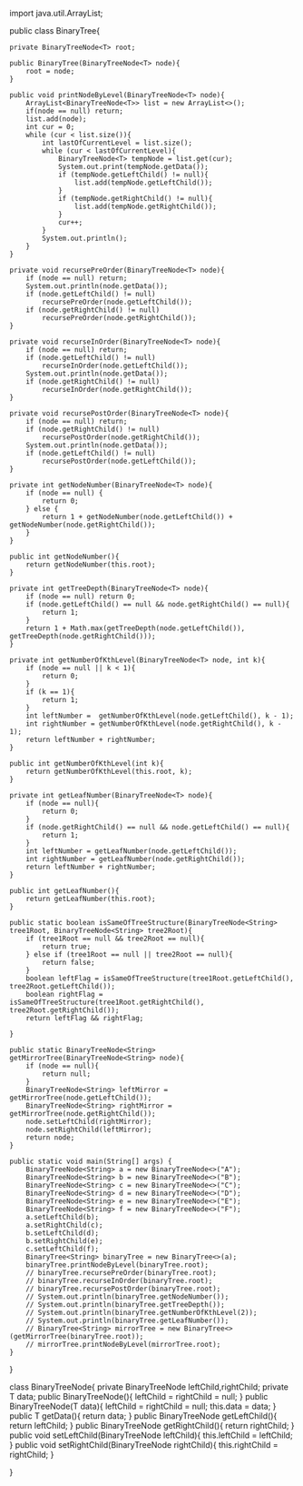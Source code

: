 import java.util.ArrayList;

public class BinaryTree<T>{

    private BinaryTreeNode<T> root;

    public BinaryTree(BinaryTreeNode<T> node){
        root = node;
    }

    public void printNodeByLevel(BinaryTreeNode<T> node){
        ArrayList<BinaryTreeNode<T>> list = new ArrayList<>();
        if(node == null) return;
        list.add(node);
        int cur = 0;
        while (cur < list.size()){
            int lastOfCurrentLevel = list.size();
            while (cur < lastOfCurrentLevel){
                BinaryTreeNode<T> tempNode = list.get(cur);
                System.out.print(tempNode.getData());
                if (tempNode.getLeftChild() != null){
                    list.add(tempNode.getLeftChild());
                }
                if (tempNode.getRightChild() != null){
                    list.add(tempNode.getRightChild());
                }
                cur++;
            }
            System.out.println();
        }
    }

    private void recursePreOrder(BinaryTreeNode<T> node){
        if (node == null) return;
        System.out.println(node.getData());
        if (node.getLeftChild() != null)
            recursePreOrder(node.getLeftChild());
        if (node.getRightChild() != null)
            recursePreOrder(node.getRightChild());
    }

    private void recurseInOrder(BinaryTreeNode<T> node){
        if (node == null) return;
        if (node.getLeftChild() != null)
            recurseInOrder(node.getLeftChild());
        System.out.println(node.getData());
        if (node.getRightChild() != null)
            recurseInOrder(node.getRightChild()); 
    }

    private void recursePostOrder(BinaryTreeNode<T> node){
        if (node == null) return;
        if (node.getRightChild() != null)
            recursePostOrder(node.getRightChild());
        System.out.println(node.getData());
        if (node.getLeftChild() != null)
            recursePostOrder(node.getLeftChild());
    }

    private int getNodeNumber(BinaryTreeNode<T> node){
        if (node == null) {
            return 0;
        } else {
            return 1 + getNodeNumber(node.getLeftChild()) + getNodeNumber(node.getRightChild());
        }
    }
    
    public int getNodeNumber(){
        return getNodeNumber(this.root);
    }

    private int getTreeDepth(BinaryTreeNode<T> node){
        if (node == null) return 0;
        if (node.getLeftChild() == null && node.getRightChild() == null){
            return 1;
        }
        return 1 + Math.max(getTreeDepth(node.getLeftChild()), getTreeDepth(node.getRightChild()));
    }

    private int getNumberOfKthLevel(BinaryTreeNode<T> node, int k){
        if (node == null || k < 1){
            return 0;
        }
        if (k == 1){
            return 1;
        }
        int leftNumber =  getNumberOfKthLevel(node.getLeftChild(), k - 1);
        int rightNumber = getNumberOfKthLevel(node.getRightChild(), k - 1);
        return leftNumber + rightNumber;
    }

    public int getNumberOfKthLevel(int k){
        return getNumberOfKthLevel(this.root, k);
    }

    private int getLeafNumber(BinaryTreeNode<T> node){
        if (node == null){
            return 0;
        }
        if (node.getRightChild() == null && node.getLeftChild() == null){
            return 1;
        }
        int leftNumber = getLeafNumber(node.getLeftChild());
        int rightNumber = getLeafNumber(node.getRightChild());
        return leftNumber + rightNumber;
    }

    public int getLeafNumber(){
        return getLeafNumber(this.root);
    }

    public static boolean isSameOfTreeStructure(BinaryTreeNode<String> tree1Root, BinaryTreeNode<String> tree2Root){
        if (tree1Root == null && tree2Root == null){
            return true;
        } else if (tree1Root == null || tree2Root == null){
            return false;
        } 
        boolean leftFlag = isSameOfTreeStructure(tree1Root.getLeftChild(), tree2Root.getLeftChild());
        boolean rightFlag = isSameOfTreeStructure(tree1Root.getRightChild(), tree2Root.getRightChild());
        return leftFlag && rightFlag;

    }

    public static BinaryTreeNode<String> getMirrorTree(BinaryTreeNode<String> node){
        if (node == null){
            return null;
        }
        BinaryTreeNode<String> leftMirror = getMirrorTree(node.getLeftChild());
        BinaryTreeNode<String> rightMirror = getMirrorTree(node.getRightChild());
        node.setLeftChild(rightMirror);
        node.setRightChild(leftMirror);
        return node;
    }
    
    public static void main(String[] args) {
        BinaryTreeNode<String> a = new BinaryTreeNode<>("A");
        BinaryTreeNode<String> b = new BinaryTreeNode<>("B");
        BinaryTreeNode<String> c = new BinaryTreeNode<>("C");
        BinaryTreeNode<String> d = new BinaryTreeNode<>("D");
        BinaryTreeNode<String> e = new BinaryTreeNode<>("E");
        BinaryTreeNode<String> f = new BinaryTreeNode<>("F");
        a.setLeftChild(b);
        a.setRightChild(c);
        b.setLeftChild(d);
        b.setRightChild(e);
        c.setLeftChild(f);
        BinaryTree<String> binaryTree = new BinaryTree<>(a);
        binaryTree.printNodeByLevel(binaryTree.root);
        // binaryTree.recursePreOrder(binaryTree.root);
        // binaryTree.recurseInOrder(binaryTree.root);
        // binaryTree.recursePostOrder(binaryTree.root);
        // System.out.println(binaryTree.getNodeNumber());
        // System.out.println(binaryTree.getTreeDepth());
        // System.out.println(binaryTree.getNumberOfKthLevel(2));
        // System.out.println(binaryTree.getLeafNumber());
        // BinaryTree<String> mirrorTree = new BinaryTree<>(getMirrorTree(binaryTree.root));
        // mirrorTree.printNodeByLevel(mirrorTree.root);
    }
}

class BinaryTreeNode<T>{
    private BinaryTreeNode<T> leftChild,rightChild;
    private T data;
    public BinaryTreeNode(){
        leftChild = rightChild = null;
    }
    public BinaryTreeNode(T data){
        leftChild = rightChild = null;
        this.data = data;
    }
    public T getData(){
        return data;
    }
    public BinaryTreeNode<T> getLeftChild(){
        return leftChild;
    }
    public BinaryTreeNode<T> getRightChild(){
        return rightChild;
    }
    public void setLeftChild(BinaryTreeNode<T> leftChild){
        this.leftChild = leftChild;
    }
    public void setRightChild(BinaryTreeNode<T> rightChild){
        this.rightChild = rightChild;
    }

}